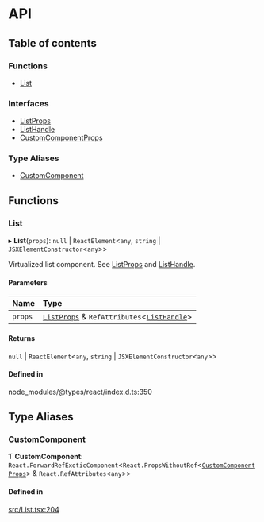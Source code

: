 # API

## Table of contents

### Functions

- [List](API.md#list)

### Interfaces

- [ListProps](interfaces/ListProps.md)
- [ListHandle](interfaces/ListHandle.md)
- [CustomComponentProps](interfaces/CustomComponentProps.md)

### Type Aliases

- [CustomComponent](API.md#customcomponent)

## Functions

### List

▸ **List**(`props`): ``null`` \| `ReactElement`<`any`, `string` \| `JSXElementConstructor`<`any`\>\>

Virtualized list component. See [ListProps](interfaces/ListProps.md) and [ListHandle](interfaces/ListHandle.md).

#### Parameters

| Name | Type |
| :------ | :------ |
| `props` | [`ListProps`](interfaces/ListProps.md) & `RefAttributes`<[`ListHandle`](interfaces/ListHandle.md)\> |

#### Returns

``null`` \| `ReactElement`<`any`, `string` \| `JSXElementConstructor`<`any`\>\>

#### Defined in

node_modules/@types/react/index.d.ts:350

## Type Aliases

### CustomComponent

Ƭ **CustomComponent**: `React.ForwardRefExoticComponent`<`React.PropsWithoutRef`<[`CustomComponentProps`](interfaces/CustomComponentProps.md)\> & `React.RefAttributes`<`any`\>\>

#### Defined in

[src/List.tsx:204](https://github.com/inokawa/virtua/blob/83d24e7/src/List.tsx#L204)
